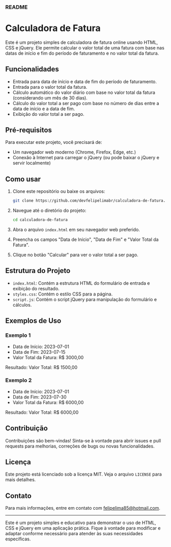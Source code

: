 ### README

# Calculadora de Fatura

Este é um projeto simples de calculadora de fatura online usando HTML, CSS e jQuery. Ele permite calcular o valor total de uma fatura com base nas datas de início e fim do período de faturamento e no valor total da fatura.

## Funcionalidades

- Entrada para data de início e data de fim do período de faturamento.
- Entrada para o valor total da fatura.
- Cálculo automático do valor diário com base no valor total da fatura (considerando um mês de 30 dias).
- Cálculo do valor total a ser pago com base no número de dias entre a data de início e a data de fim.
- Exibição do valor total a ser pago.

## Pré-requisitos

Para executar este projeto, você precisará de:

- Um navegador web moderno (Chrome, Firefox, Edge, etc.)
- Conexão à Internet para carregar o jQuery (ou pode baixar o jQuery e servir localmente)

## Como usar

1. Clone este repositório ou baixe os arquivos:

   ```bash
   git clone https://github.com/devfelipelimabr/calculadora-de-fatura.git
   ```

2. Navegue até o diretório do projeto:

   ```bash
   cd calculadora-de-fatura
   ```

3. Abra o arquivo `index.html` em seu navegador web preferido.

4. Preencha os campos "Data de Início", "Data de Fim" e "Valor Total da Fatura".

5. Clique no botão "Calcular" para ver o valor total a ser pago.

## Estrutura do Projeto

- `index.html`: Contém a estrutura HTML do formulário de entrada e exibição do resultado.
- `styles.css`: Contém o estilo CSS para a página.
- `script.js`: Contém o script jQuery para manipulação do formulário e cálculos.

## Exemplos de Uso

### Exemplo 1
- Data de Início: 2023-07-01
- Data de Fim: 2023-07-15
- Valor Total da Fatura: R$ 3000,00

Resultado: Valor Total: R$ 1500,00

### Exemplo 2
- Data de Início: 2023-07-01
- Data de Fim: 2023-07-30
- Valor Total da Fatura: R$ 6000,00

Resultado: Valor Total: R$ 6000,00

## Contribuição

Contribuições são bem-vindas! Sinta-se à vontade para abrir issues e pull requests para melhorias, correções de bugs ou novas funcionalidades.

## Licença

Este projeto está licenciado sob a licença MIT. Veja o arquivo `LICENSE` para mais detalhes.

## Contato

Para mais informações, entre em contato com [felipelima85@hotmail.com](mailto:felipelima85@hotmail.com).

---

Este é um projeto simples e educativo para demonstrar o uso de HTML, CSS e jQuery em uma aplicação prática. Fique à vontade para modificar e adaptar conforme necessário para atender às suas necessidades específicas.